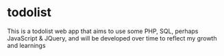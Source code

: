 # todolist
This is a todolist web app that aims to use some PHP, SQL, perhaps JavaScript & JQuery, and will be developed over time to reflect my growth and learnings
